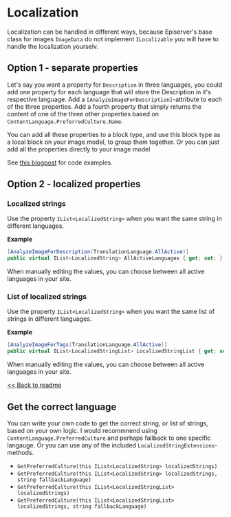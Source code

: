 # Localization

Localization can be handled in different ways, because Episerver's base class for images `ImageData` do not implement `ILocalizable` you will have to handle the localization yourselv.

## Option 1 - separate properties
Let's say you want a property for `Description` in three languages, you could add one property for each language that will store the Description in it's respective language. Add a `[AnalyzeImageForDescription]`-attribute to each of the three properties. Add a fourth property that simply returns the content of one of the three other properties based on `ContentLanguage.PreferredCulture.Name`.

You can add all these properties to a block type, and use this block type as a local block on your image model, to group them together. Or you can just add all the properties directly to your image model

See [this blogpost](https://www.gulla.net/en/blog/culture-specific-image-properties-in-episerver/) for code examples.

## Option 2 - localized properties

### Localized strings
Use the property `IList<LocalizedString>` when you want the same string in different languages.

**Example**
``` C#
[AnalyzeImageForDescription(TranslationLanguage.AllActive)]
public virtual IList<LocalizedString> AllActiveLanguages { get; set; }
```

When manually editing the values, you can choose between all active languages in your site.

### List of localized strings
Use the property `IList<LocalizedString>` when you want the same list of strings in different languages.

**Example**
``` C#
[AnalyzeImageForTags(TranslationLanguage.AllActive)]
public virtual IList<LocalizedStringList> LocalizedStringList { get; set; }
```

When manually editing the values, you can choose between all active languages in your site.

[<< Back to readme](../README.md)

## Get the correct language
You can write your own code to get the correct string, or list of strings, based on your own logic. I would recommnend using `ContentLanguage.PreferredCulture` and perhaps fallback to one specific langauge. Or you can use any of the included `LocalizedStringExtensions`-methods.
- `GetPreferredCulture(this IList<LocalizedString> localizedStrings)`
- `GetPreferredCulture(this IList<LocalizedString> localizedStrings, string fallbackLanguage)`
- `GetPreferredCulture(this IList<LocalizedStringList> localizedStrings)`
- `GetPreferredCulture(this IList<LocalizedStringList> localizedStrings, string fallbackLanguage)`